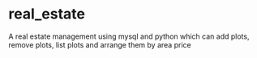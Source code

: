 # real_estate
A real estate management using mysql and python which can add plots, remove plots, list plots and arrange them by area price 
